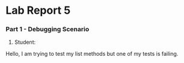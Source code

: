 # Lab Report 5

### Part 1 - Debugging Scenario

1. Student:

Hello, I am trying to test my list methods but one of my tests is failing.



